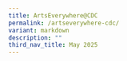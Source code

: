 ```yaml
---
title: ArtsEverywhere@CDC
permalink: /artseverywhere-cdc/
variant: markdown
description: ""
third_nav_title: May 2025
---
```

